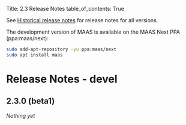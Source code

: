 Title: 2.3 Release Notes
table_of_contents: True


See [Historical release notes][historical-release-notes] for release notes for
all versions.

The development version of MAAS is available on the MAAS Next PPA
(ppa:maas/next):

```bash
sudo add-apt-repository -yu ppa:maas/next
sudo apt install maas
```


# Release Notes - devel

## 2.3.0 (beta1)

*Nothing yet*

<!-- LINKS -->

[historical-release-notes]: release-notes-all.md
